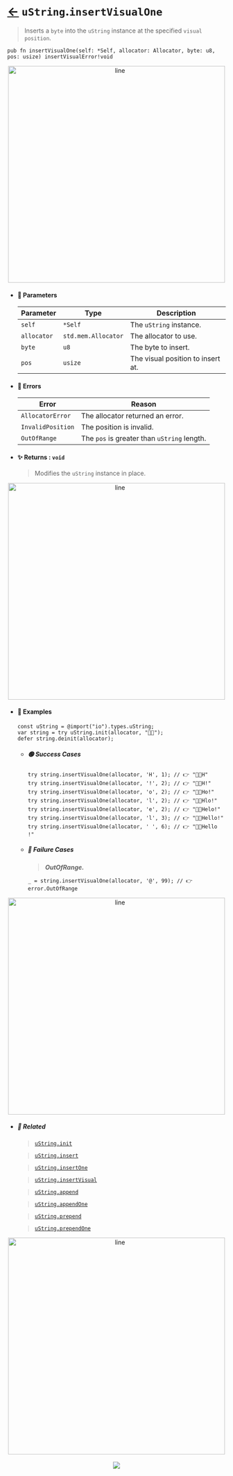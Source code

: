 # [←](../uString.md) `uString`.`insertVisualOne`

> Inserts a `byte` into the `uString` instance at the specified `visual position`.

```zig
pub fn insertVisualOne(self: *Self, allocator: Allocator, byte: u8, pos: usize) insertVisualError!void
```


<div align="center">
<img src="https://raw.githubusercontent.com/maysara-elshewehy/io-bench/refs/heads/main/dist/img/md/line.png" alt="line" style="width:500px;"/>
</div>

- #### 🧩 Parameters

    | Parameter   | Type                | Description                       |
    | ----------- | ------------------- | --------------------------------- |
    | `self`      | `*Self`             | The `uString` instance.           |
    | `allocator` | `std.mem.Allocator` | The allocator to use.             |
    | `byte`      | `u8`                | The byte to insert.               |
    | `pos`       | `usize`             | The visual position to insert at. |

- #### 🚫 Errors

    | Error             | Reason                                      |
    | ----------------- | ------------------------------------------- |
    | `AllocatorError`  | The allocator returned an error.            |
    | `InvalidPosition` | The position is invalid.                    |
    | `OutOfRange`      | The `pos` is greater than `uString` length. |

- #### ✨ Returns : `void`

    > Modifies the `uString` instance in place.

<div align="center">
<img src="https://raw.githubusercontent.com/maysara-elshewehy/io-bench/refs/heads/main/dist/img/md/line.png" alt="line" style="width:500px;"/>
</div>

- #### 🧪 Examples

    ```zig
    const uString = @import("io").types.uString;
    var string = try uString.init(allocator, "👨‍🏭");
    defer string.deinit(allocator);
    ```

    - ##### 🟢 Success Cases

        ```zig
        try string.insertVisualOne(allocator, 'H', 1); // 👉 "👨‍🏭H"
        try string.insertVisualOne(allocator, '!', 2); // 👉 "👨‍🏭H!"
        try string.insertVisualOne(allocator, 'o', 2); // 👉 "👨‍🏭Ho!"
        try string.insertVisualOne(allocator, 'l', 2); // 👉 "👨‍🏭Hlo!"
        try string.insertVisualOne(allocator, 'e', 2); // 👉 "👨‍🏭Helo!"
        try string.insertVisualOne(allocator, 'l', 3); // 👉 "👨‍🏭Hello!"
        try string.insertVisualOne(allocator, ' ', 6); // 👉 "👨‍🏭Hello !"
        ```

    - ##### 🔴 Failure Cases

        > **_OutOfRange._**

        ```zig
        _ = string.insertVisualOne(allocator, '@', 99); // 👉 error.OutOfRange
        ```

<div align="center">
<img src="https://raw.githubusercontent.com/maysara-elshewehy/io-bench/refs/heads/main/dist/img/md/line.png" alt="line" style="width:500px;"/>
</div>

- ##### 🔗 Related

  > [`uString.init`](./init.md)

  > [`uString.insert`](./insert.md)

  > [`uString.insertOne`](./insertOne.md)

  > [`uString.insertVisual`](./insertVisual.md)

  > [`uString.append`](./append.md)

  > [`uString.appendOne`](./appendOne.md)

  > [`uString.prepend`](./prepend.md)

  > [`uString.prependOne`](./prependOne.md)

<div align="center">
<img src="https://raw.githubusercontent.com/maysara-elshewehy/io-bench/refs/heads/main/dist/img/md/line.png" alt="line" style="width:500px;"/>
</div>

<div align="center"><br>
<a href="https://github.com/maysara-elshewehy"> <img src="https://img.shields.io/badge/Made with ❤️ by-Maysara-orange"/> </a>
</div>